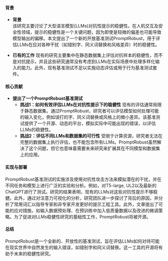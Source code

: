 #### 背景
- **背景**       
    该研究主要讨论了大型语言模型(LLMs)对抗性提示的稳健性。在人机交互及安全性领域，提示的稳健性是一个关键问题，因为即使是轻微的偏差也可能导致模型输出的偏移。本文提出了一个新的开放基准测试PromptRobust，用于评估LLMs在应对各种干扰（如错别字、同义词替换和风格差异）时的稳健性。

- **已有的工作**
    现有的研究主要集中在静态数据集上评估对抗样本的稳健性，而不是对抗提示，并且这些研究通常没有考虑到LLMs在实际场景中处理多样化输入的能力。此外，现有基准测试不足以实施动态评估或用于行为基准测试套件。

#### 核心贡献
- **提出了一个PromptRobust基准测试**
    - **挑战1：如何有效评估LLMs在对抗性提示下的稳健性**
        现有的评估通常局限于静态数据集。通过PromptRobust，研究者可以评估模型如何处理可能的输入变化，例如误打的字、同义词替换或风格上的微小差异。该基准测试提供了一个开源、动态的平台，模拟实际中可能出现的错误，以评估LLMs的稳健性。
    - **挑战2：评估不同LLMs和数据集的可行性**
        受限于计算资源，研究者无法在完整的数据集上执行评估，也不能包含所有LLMs。PromptRobust虽然解决了这个问题，但它也意味着需要未来研究来扩展其在不同模型和数据集上的应用。

#### 实现与部署
PromptRobust基准测试的实施涉及使用对抗性攻击方法来模拟潜在的干扰，并在不同任务和模型上进行广泛的实验和分析。例如，对T5-large, UL2以及最新的ChatGPT进行了测试。研究的结果表明，现有的LLMs对这些对抗性提示不够稳健。此外，通过对注意力可视化的分析，研究团队进一步探讨了背后的原因，并分析了常用词汇以指导专家和非专家开发更好的提示工程工具。此外，文章提出了可能的应对措施，如输入数据预处理、在预训练中加入低质量数据以及改进的微调策略。为了促进对LLMs稳健性研究的基础性工作，PromptRobust将被开源。

#### 总结
PromptRobust是一个全新的、开放性的基准测试，旨在评估LLMs如何对待可能在现实世界中自然发生的输入错误，如错别字和同义词替换。这一工具的开源将有助于未来的稳健性研究。